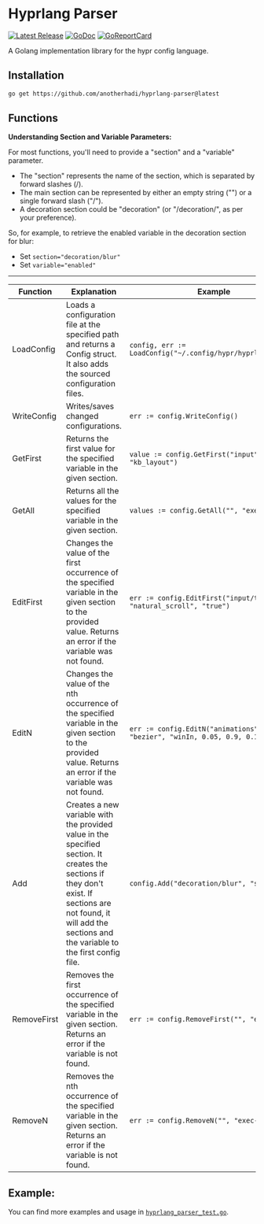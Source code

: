 # Hyprlang Parser

<p>
    <a href="https://github.com/anotherhadi/hyprlang-parser/releases"><img src="https://img.shields.io/github/release/anotherhadi/hyprlang-parser.svg" alt="Latest Release"></a>
    <a href="https://pkg.go.dev/github.com/anotherhadi/hyprlang-parser?tab=doc"><img src="https://godoc.org/github.com/golang/gddo?status.svg" alt="GoDoc"></a>
    <a href="https://goreportcard.com/report/github.com/anotherhadi/hyprlang-parser"><img src="https://goreportcard.com/badge/github.com/anotherhadi/hyprlang-parser" alt="GoReportCard"></a>
</p>

A Golang implementation library for the hypr config language.

## Installation

```bash
go get https://github.com/anotherhadi/hyprlang-parser@latest
```

## Functions

**Understanding Section and Variable Parameters:**

For most functions, you'll need to provide a "section" and a "variable" parameter.

- The "section" represents the name of the section, which is separated by forward slashes (/).
- The main section can be represented by either an empty string ("") or a single forward slash ("/").
- A decoration section could be "decoration" (or "/decoration/", as per your preference).

So, for example, to retrieve the enabled variable in the decoration section for blur:

- Set `section="decoration/blur"`
- Set `variable="enabled"`

---

| Function         | Explanation                                    | Example                                         |
|------------------|------------------------------------------------|-------------------------------------------------|
| LoadConfig       | Loads a configuration file at the specified path and returns a Config struct. It also adds the sourced configuration files. | ```config, err := LoadConfig("~/.config/hypr/hyprland.conf")``` |
| WriteConfig      | Writes/saves changed configurations.          | ```err := config.WriteConfig()```            |
| GetFirst         | Returns the first value for the specified variable in the given section. | ```value := config.GetFirst("input", "kb_layout")``` |
| GetAll           | Returns all the values for the specified variable in the given section. | ```values := config.GetAll("", "exec-once")``` |
| EditFirst        | Changes the value of the first occurrence of the specified variable in the given section to the provided value. Returns an error if the variable was not found. | ```err := config.EditFirst("input/touchpad", "natural_scroll", "true")``` |
| EditN            | Changes the value of the nth occurrence of the specified variable in the given section to the provided value. Returns an error if the variable was not found. | ```err := config.EditN("animations", "bezier", "winIn, 0.05, 0.9, 0.1, 1.1", 2)``` |
| Add              | Creates a new variable with the provided value in the specified section. It creates the sections if they don't exist. If sections are not found, it will add the sections and the variable to the first config file. | ```config.Add("decoration/blur", "size", "3")``` |
| RemoveFirst      | Removes the first occurrence of the specified variable in the given section. Returns an error if the variable is not found. | ```err := config.RemoveFirst("", "exec-once")``` |
| RemoveN          | Removes the nth occurrence of the specified variable in the given section. Returns an error if the variable is not found. | ```err := config.RemoveN("", "exec-once", 2)``` |

## Example:

You can find more examples and usage in [`hyprlang_parser_test.go`](hyprlang_parser_test.go).
